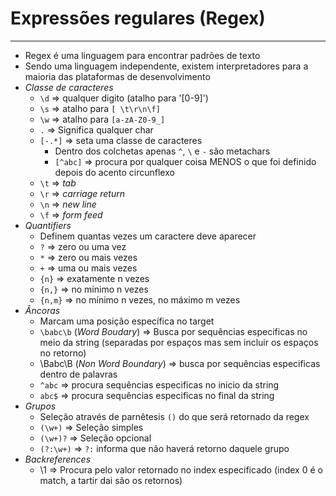 # Expressões regulares (Regex)
---
* Regex é uma linguagem para encontrar padrões de texto
* Sendo uma linguagem independente, existem interpretadores para a maioria das plataformas de desenvolvimento
* *Classe de caracteres*
  * `\d` => qualquer digito (atalho para '[0-9]')
  * `\s` => atalho para `[ \t\r\n\f]`
  * `\w` => atalho para `[a-zA-Z0-9_]`
  * `.` => Significa qualquer char
  * `[-.*]` => seta uma classe de caracteres
    * Dentro dos colchetas apenas `^`, `\` e `-` são metachars
    * `[^abc]`  => procura por qualquer coisa MENOS o que foi definido depois do acento circunflexo
  * `\t` => *tab*
  * `\r` => *carriage return*
  * `\n` => *new line*
  * `\f` => *form feed*
* *Quantifiers*
  * Definem quantas vezes um caractere deve aparecer
  * `?` => zero ou uma vez
  * `*` => zero ou mais vezes
  * `+` => uma ou mais vezes
  * `{n}` => exatamente n vezes
  * `{n,}` => no mínimo n vezes
  * `{n,m}` => no mínimo n vezes, no máximo m vezes
* *Âncoras*
  * Marcam uma posição específica no target
  * `\babc\b` (*Word Boudary*) => Busca por sequências especificas no meio da string (separadas por espaços mas sem incluir os espaços no retorno)
  * \Babc\B (*Non Word Boundary*) => busca por sequências especificas dentro de palavras
  * `^abc` => procura sequências especificas no inicio da string
  * `abc$` => procura sequências especificas no final da string
* *Grupos*
  * Seleção através de parnêtesis `()` do que será retornado da regex
  * `(\w+)` => Seleção simples
  * `(\w+)?` => Seleção opcional
  * `(?:\w+)` => `?:` informa que não haverá retorno daquele grupo
* *Backreferences*
  * \1 => Procura pelo valor retornado no index especificado (index 0 é o match, a tartir dai são os retornos)
